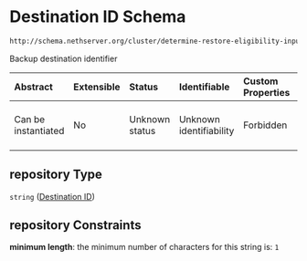 # Destination ID Schema

```txt
http://schema.nethserver.org/cluster/determine-restore-eligibility-input.json#/properties/repository
```

Backup destination identifier

| Abstract            | Extensible | Status         | Identifiable            | Custom Properties | Additional Properties | Access Restrictions | Defined In                                                                                                            |
| :------------------ | :--------- | :------------- | :---------------------- | :---------------- | :-------------------- | :------------------ | :-------------------------------------------------------------------------------------------------------------------- |
| Can be instantiated | No         | Unknown status | Unknown identifiability | Forbidden         | Allowed               | none                | [determine-restore-eligibility-input.json\*](cluster/determine-restore-eligibility-input.json "open original schema") |

## repository Type

`string` ([Destination ID](determine-restore-eligibility-input-properties-destination-id.md))

## repository Constraints

**minimum length**: the minimum number of characters for this string is: `1`

